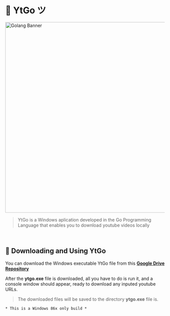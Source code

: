 # 📡 YtGo ツ
<img src="https://miro.medium.com/max/881/1*60-9wv8FneLpbu6RxLCdhA.jpeg" alt="Golang Banner" width="600px">

<blockquote>YtGo is a Windows aplication developed in the Go Programming Language that enables you to download youtube videos locally</blockquote>

<br>

## 🧶 Downloading and Using YtGo
You can download the Windows executable YtGo file from this **[Google Drive Repository](https://drive.google.com/file/d/1UfglHclG5ORWKIgLp4frexwr5n_skKyj/view?usp=sharing "Google Drive Repository")**

After the **ytgo.exe** file is downloaded, all you have to do is run it, and a console window should appear, ready to download any inputed youtube URLs.

<blockquote>The downloaded files will be saved to the directory <b>ytgo.exe</b> file is.</blockquote>

`* This is a Windows 86x only build *`